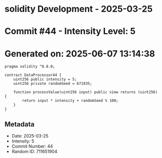 ﻿# solidity Development - 2025-03-25
# Commit #44 - Intensity Level: 5
# Generated on: 2025-06-07 13:14:38
```solidity
pragma solidity ^0.8.0;

contract DataProcessor44 {
    uint256 public intensity = 5;
    uint256 private randomSeed = 671035;

    function processValue(uint256 input) public view returns (uint256) {
        return input * intensity + randomSeed % 100;
    }
}
```
## Metadata
- Date: 2025-03-25
- Intensity: 5
- Commit Number: 44
- Random ID: 711651904
